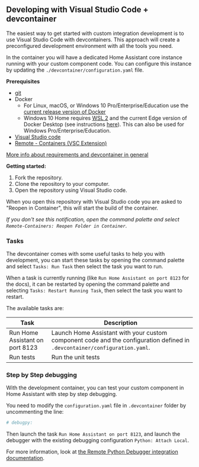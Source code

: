 ## Developing with Visual Studio Code + devcontainer

The easiest way to get started with custom integration development is to use Visual Studio Code with devcontainers. This approach will create a preconfigured development environment with all the tools you need.

In the container you will have a dedicated Home Assistant core instance running with your custom component code. You can configure this instance by updating the `./devcontainer/configuration.yaml` file.

**Prerequisites**

- [git](https://git-scm.com/book/en/v2/Getting-Started-Installing-Git)
- Docker
  -  For Linux, macOS, or Windows 10 Pro/Enterprise/Education use the [current release version of Docker](https://docs.docker.com/install/)
  -   Windows 10 Home requires [WSL 2](https://docs.microsoft.com/windows/wsl/wsl2-install) and the current Edge version of Docker Desktop (see instructions [here](https://docs.docker.com/docker-for-windows/wsl-tech-preview/)). This can also be used for Windows Pro/Enterprise/Education.
- [Visual Studio code](https://code.visualstudio.com/)
- [Remote - Containers (VSC Extension)][extension-link]

[More info about requirements and devcontainer in general](https://code.visualstudio.com/docs/remote/containers#_getting-started)

[extension-link]: https://marketplace.visualstudio.com/items?itemName=ms-vscode-remote.remote-containers

**Getting started:**

1. Fork the repository.
2. Clone the repository to your computer.
3. Open the repository using Visual Studio code.

When you open this repository with Visual Studio code you are asked to "Reopen in Container", this will start the build of the container.

_If you don't see this notification, open the command palette and select `Remote-Containers: Reopen Folder in Container`._

### Tasks

The devcontainer comes with some useful tasks to help you with development, you can start these tasks by opening the command palette and select `Tasks: Run Task` then select the task you want to run.

When a task is currently running (like `Run Home Assistant on port 8123` for the docs), it can be restarted by opening the command palette and selecting `Tasks: Restart Running Task`, then select the task you want to restart.

The available tasks are:

Task | Description
-- | --
Run Home Assistant on port 8123 | Launch Home Assistant with your custom component code and the configuration defined in `.devcontainer/configuration.yaml`.
Run tests | Run the unit tests

### Step by Step debugging

With the development container,
you can test your custom component in Home Assistant with step by step debugging.

You need to modify the `configuration.yaml` file in `.devcontainer` folder
by uncommenting the line:

```yaml
# debugpy:
```

Then launch the task `Run Home Assistant on port 8123`, and launch the debugger
with the existing debugging configuration `Python: Attach Local`.

For more information, look at [the Remote Python Debugger integration documentation](https://www.home-assistant.io/integrations/debugpy/).
